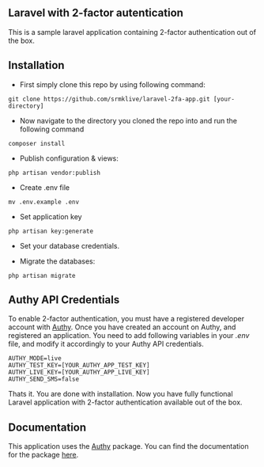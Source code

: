 ## Laravel with 2-factor autentication

This is a sample laravel application containing 2-factor authentication out of the box.


## Installation
* First simply clone this repo by using following command:
```
git clone https://github.com/srmklive/laravel-2fa-app.git [your-directory]
```

* Now navigate to the directory you cloned the repo into and run the following command
```
composer install
```

* Publish configuration & views:
```
php artisan vendor:publish
```

* Create .env file
```
mv .env.example .env
```

* Set application key
```
php artisan key:generate
```

* Set your database credentials.

* Migrate the databases:
```
php artisan migrate
```

## Authy API Credentials
To enable 2-factor authentication, you must have a registered developer account with [Authy](https://www.authy.com/). Once you have created an account on Authy, and registered an application. You need to add following variables in your *.env* file, and modify it accordingly to your Authy API credentials.
```
AUTHY_MODE=live
AUTHY_TEST_KEY=[YOUR_AUTHY_APP_TEST_KEY]
AUTHY_LIVE_KEY=[YOUR_AUTHY_APP_LIVE_KEY]
AUTHY_SEND_SMS=false
```

Thats it. You are done with installation. Now you have fully functional Laravel application with 2-factor authentication available out of the box. 

## Documentation

This application uses the [Authy](https://github.com/srmklive/laravel-twofactor-authentication) package. You can find the documentation for the package [here](https://github.com/srmklive/laravel-twofactor-authentication/blob/master/README.md).
